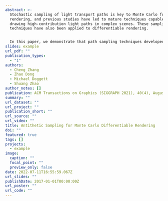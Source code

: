 ```yaml
---
abstract: >-
  Stochastic sampling of light transport paths is key to Monte Carlo forward
  rendering, and previous studies have led to mature techniques capable of
  drawing high-contribution light paths in complex scenes. These sampling
  techniques have also been applied to differentiable rendering.


  In this paper, we demonstrate that path sampling techniques developed for forward rendering can become inefficient for differentiable rendering of glossy materials---especially when estimating derivatives with respect to global scene geometries. To address this problem, we introduce antithetic sampling of BSDFs and light-transport paths, allowing significantly faster convergence and can be easily integrated into existing differentiable rendering pipelines. We validate our method by comparing our derivative estimates to those generated with existing unbiased techniques. Further, we demonstrate the effectiveness of our technique by providing equal-quality and equal-time comparisons with existing sampling methods.
slides: example
url_pdf: ""
publication_types:
  - "1"
authors:
  - Cheng Zhang
  - Zhao Dong
  - Michael Doggett
  - Shuang Zhao
author_notes: []
publication: ACM Transactions on Graphics (SIGGRAPH 2021), 40(4), August 2021
summary: ""
url_dataset: ""
url_project: ""
publication_short: ""
url_source: ""
url_video: ""
title: Antithetic Sampling for Monte Carlo Differentiable Rendering
doi: ""
featured: true
tags: []
projects:
  - example
image:
  caption: ""
  focal_point: ""
  preview_only: false
date: 2022-07-11T16:55:59.067Z
url_slides: ""
publishDate: 2017-01-01T00:00:00Z
url_poster: ""
url_code: ""
---
```

